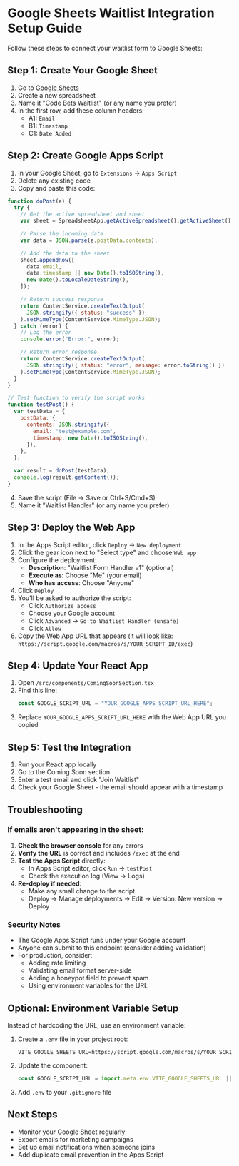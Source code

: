 # Google Sheets Waitlist Integration Setup Guide

Follow these steps to connect your waitlist form to Google Sheets:

## Step 1: Create Your Google Sheet

1. Go to [Google Sheets](https://sheets.google.com)
2. Create a new spreadsheet
3. Name it "Code Bets Waitlist" (or any name you prefer)
4. In the first row, add these column headers:
   - A1: `Email`
   - B1: `Timestamp`
   - C1: `Date Added`

## Step 2: Create Google Apps Script

1. In your Google Sheet, go to `Extensions` → `Apps Script`
2. Delete any existing code
3. Copy and paste this code:

```javascript
function doPost(e) {
  try {
    // Get the active spreadsheet and sheet
    var sheet = SpreadsheetApp.getActiveSpreadsheet().getActiveSheet();

    // Parse the incoming data
    var data = JSON.parse(e.postData.contents);

    // Add the data to the sheet
    sheet.appendRow([
      data.email,
      data.timestamp || new Date().toISOString(),
      new Date().toLocaleDateString(),
    ]);

    // Return success response
    return ContentService.createTextOutput(
      JSON.stringify({ status: "success" })
    ).setMimeType(ContentService.MimeType.JSON);
  } catch (error) {
    // Log the error
    console.error("Error:", error);

    // Return error response
    return ContentService.createTextOutput(
      JSON.stringify({ status: "error", message: error.toString() })
    ).setMimeType(ContentService.MimeType.JSON);
  }
}

// Test function to verify the script works
function testPost() {
  var testData = {
    postData: {
      contents: JSON.stringify({
        email: "test@example.com",
        timestamp: new Date().toISOString(),
      }),
    },
  };

  var result = doPost(testData);
  console.log(result.getContent());
}
```

4. Save the script (File → Save or Ctrl+S/Cmd+S)
5. Name it "Waitlist Handler" (or any name you prefer)

## Step 3: Deploy the Web App

1. In the Apps Script editor, click `Deploy` → `New deployment`
2. Click the gear icon next to "Select type" and choose `Web app`
3. Configure the deployment:
   - **Description**: "Waitlist Form Handler v1" (optional)
   - **Execute as**: Choose "Me" (your email)
   - **Who has access**: Choose "Anyone"
4. Click `Deploy`
5. You'll be asked to authorize the script:
   - Click `Authorize access`
   - Choose your Google account
   - Click `Advanced` → `Go to Waitlist Handler (unsafe)`
   - Click `Allow`
6. Copy the Web App URL that appears (it will look like: `https://script.google.com/macros/s/YOUR_SCRIPT_ID/exec`)

## Step 4: Update Your React App

1. Open `/src/components/ComingSoonSection.tsx`
2. Find this line:
   ```javascript
   const GOOGLE_SCRIPT_URL = "YOUR_GOOGLE_APPS_SCRIPT_URL_HERE";
   ```
3. Replace `YOUR_GOOGLE_APPS_SCRIPT_URL_HERE` with the Web App URL you copied

## Step 5: Test the Integration

1. Run your React app locally
2. Go to the Coming Soon section
3. Enter a test email and click "Join Waitlist"
4. Check your Google Sheet - the email should appear with a timestamp

## Troubleshooting

### If emails aren't appearing in the sheet:

1. **Check the browser console** for any errors
2. **Verify the URL** is correct and includes `/exec` at the end
3. **Test the Apps Script** directly:
   - In Apps Script editor, click `Run` → `testPost`
   - Check the execution log (View → Logs)
4. **Re-deploy if needed**:
   - Make any small change to the script
   - Deploy → Manage deployments → Edit → Version: New version → Deploy

### Security Notes

- The Google Apps Script runs under your Google account
- Anyone can submit to this endpoint (consider adding validation)
- For production, consider:
  - Adding rate limiting
  - Validating email format server-side
  - Adding a honeypot field to prevent spam
  - Using environment variables for the URL

## Optional: Environment Variable Setup

Instead of hardcoding the URL, use an environment variable:

1. Create a `.env` file in your project root:

   ```
   VITE_GOOGLE_SHEETS_URL=https://script.google.com/macros/s/YOUR_SCRIPT_ID/exec
   ```

2. Update the component:

   ```javascript
   const GOOGLE_SCRIPT_URL = import.meta.env.VITE_GOOGLE_SHEETS_URL || "";
   ```

3. Add `.env` to your `.gitignore` file

## Next Steps

- Monitor your Google Sheet regularly
- Export emails for marketing campaigns
- Set up email notifications when someone joins
- Add duplicate email prevention in the Apps Script
